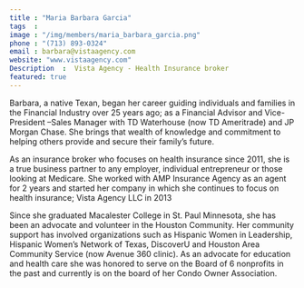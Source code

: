 ```yaml
---
title : "Maria Barbara Garcia"
tags  : 
image : "/img/members/maria_barbara_garcia.png"
phone : "(713) 893-0324"
email : barbara@vistaagency.com
website: "www.vistaagency.com"
Description  :  Vista Agency - Health Insurance broker
featured: true
---
```

Barbara, a native Texan, began her career guiding individuals and families in the Financial Industry over 25 years ago; as a Financial Advisor and Vice-President –Sales Manager with TD Waterhouse (now TD Ameritrade) and JP Morgan Chase.   She brings that wealth of knowledge and commitment to helping others provide and secure their family’s future.  

As an insurance broker who focuses on health insurance since 2011, she is a true business partner to any employer, individual entrepreneur or those looking at Medicare. She worked with AMP Insurance Agency as an agent for 2 years and started her company in which she continues to focus on health insurance; Vista Agency LLC in 2013

Since she graduated Macalester College in St. Paul Minnesota, she has been an advocate and volunteer in the Houston Community.    Her community support has involved organizations such as Hispanic Women in Leadership, Hispanic Women’s Network of Texas, DiscoverU and Houston Area Community Service (now Avenue 360 clinic). As an advocate for education and health care she was honored to serve on the Board of 6 nonprofits in the past and currently is on the board of her Condo Owner Association. 
